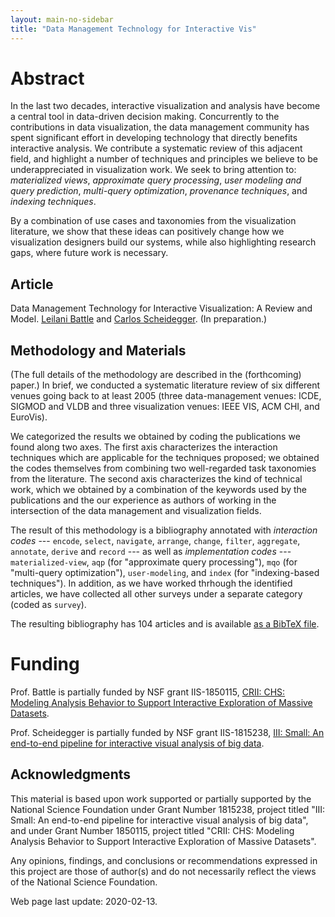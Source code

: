 ```yaml
---
layout: main-no-sidebar
title: "Data Management Technology for Interactive Vis"
---
```


# Abstract

In the last two decades, interactive visualization and analysis have
become a central tool in data-driven decision making. Concurrently to
the contributions in data visualization, the data management community
has spent significant effort in developing technology that directly
benefits interactive analysis. We contribute a systematic review of
this adjacent field, and highlight a number of techniques and
principles we believe to be underappreciated in visualization
work. We seek to bring attention to: *materialized views*, 
*approximate query processing*, *user modeling and query prediction*, 
*multi-query optimization*, *provenance techniques*, and *indexing techniques*.

By a combination of use cases and taxonomies from the visualization
literature, we show that these ideas can positively change how we
visualization designers build our systems, while also highlighting
research gaps, where future work is necessary.

## Article

Data Management Technology for Interactive Visualization: A Review and
Model. [Leilani Battle](https://www.cs.umd.edu/~leilani/bio.html) and [Carlos Scheidegger](https://cscheid.net).  (In preparation.)

## Methodology and Materials

(The full details of the methodology are described in the
(forthcoming) paper.) In brief, we conducted a systematic literature
review of six different venues going back to at least 2005 (three
data-management venues: ICDE, SIGMOD and VLDB and three visualization
venues: IEEE VIS, ACM CHI, and EuroVis). 

We categorized the results we obtained by coding the publications we
found along two axes. The first axis characterizes the interaction
techniques which are applicable for the techniques proposed; we
obtained the codes themselves from combining two well-regarded task
taxonomies from the literature. The second axis characterizes the kind
of technical work, which we obtained by a combination of the keywords
used by the publications and the our experience as authors of working
in the intersection of the data management and visualization fields.

The result of this methodology is a bibliography annotated with
*interaction codes* --- `encode`, `select`, `navigate`, `arrange`,
`change`, `filter`, `aggregate`, `annotate`, `derive` and `record` ---
as well as *implementation codes* --- `materialized-view`, `aqp` (for
"approximate query processing"), `mqo` (for "multi-query
optimization"), `user-modeling`, and `index` (for "indexing-based
techniques").  In addition, as we have worked thrhough the identified
articles, we have collected all other surveys under a separate
category (coded as `survey`).

The resulting bibliography has 104 articles and is available [as a
BibTeX file](vis-db.bib).


# Funding

Prof. Battle is partially funded by NSF grant IIS-1850115, [CRII: CHS: Modeling Analysis Behavior to Support Interactive Exploration of Massive Datasets](https://www.nsf.gov/awardsearch/showAward?AWD_ID=1850115).

Prof. Scheidegger is partially funded by NSF grant IIS-1815238, [III: Small: An end-to-end pipeline for interactive visual analysis of big data](../).

## Acknowledgments

This material is based upon work supported or partially supported by the National Science Foundation under Grant Number 1815238, project titled "III: Small: An end-to-end pipeline for interactive visual analysis of big data", and under Grant Number 1850115, project titled "CRII: CHS: Modeling Analysis Behavior to Support Interactive Exploration of Massive Datasets".

Any opinions, findings, and conclusions or recommendations expressed in this project are those of author(s) and do not necessarily reflect the views of the National Science Foundation.

Web page last update: 2020-02-13.

